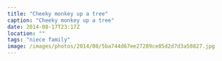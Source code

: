 ```yaml
---
title: "Cheeky monkey up a tree"
caption: "Cheeky monkey up a tree"
date: 2014-08-17T23:17Z
location: ""
tags: "niece family"
image: /images/photos/2014/08/5ba744d67ee27289ce85d2d7d3a58827.jpg
---
```


